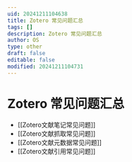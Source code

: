 ```yaml
---
uid: 20241211104638
title: Zotero 常见问题汇总
tags: []
description: Zotero 常见问题汇总
author: OS
type: other
draft: false
editable: false
modified: 20241211104731
---
```


# Zotero 常见问题汇总

- [[Zotero文献笔记常见问题]]
- [[Zotero文献抓取常见问题]]
- [[Zotero文献元数据常见问题]]
- [[Zotero文献引用常见问题]]